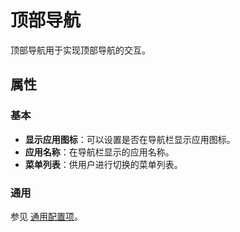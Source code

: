# 顶部导航

顶部导航用于实现顶部导航的交互。

## 属性

### 基本

- **显示应用图标**：可以设置是否在导航栏显示应用图标。
- **应用名称**：在导航栏显示的应用名称。
- **菜单列表**：供用户进行切换的菜单列表。

### 通用

参见 [通用配置项](../general.md)。